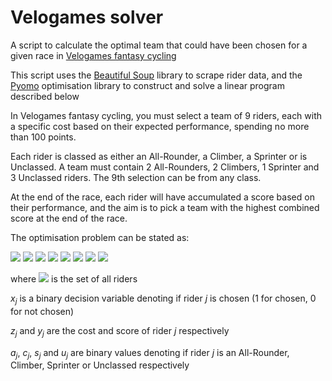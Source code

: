 # Velogames solver

A script to calculate the optimal team that could have been chosen for a given race in [Velogames fantasy cycling](https://www.velogames.com/)

This script uses the [Beautiful Soup](https://www.crummy.com/software/BeautifulSoup/) library to scrape rider data, and the [Pyomo](http://www.pyomo.org/) optimisation library to construct and solve a linear program described below

In Velogames fantasy cycling, you must select a team of 9 riders, each with a specific cost based on their expected performance, spending no more than 100 points. 

Each rider is classed as either an All-Rounder, a Climber, a Sprinter or is Unclassed. A team must contain 2 All-Rounders, 2 Climbers, 1 Sprinter and 3 Unclassed riders. The 9th selection can be from any class.

At the end of the race, each rider will have accumulated a score based on their performance, and the aim is to pick a team with the highest combined score at the end of the race.

The optimisation problem can be stated as:

<img src="https://render.githubusercontent.com/render/math?math=maximise \sum_{j=1}^{n} x_j y_j">

<img src="https://render.githubusercontent.com/render/math?math=s.t.">

<img src="https://render.githubusercontent.com/render/math?math=\sum_{j=1}^{n} x_j=9">
<img src="https://render.githubusercontent.com/render/math?math=\sum_{j=1}^{n} c_j z_j \leq 100">
<img src="https://render.githubusercontent.com/render/math?math=\sum_{j=1}^{n} c_j a_j \geq 2">
<img src="https://render.githubusercontent.com/render/math?math=\sum_{j=1}^{n} c_j c_j \geq 2">
<img src="https://render.githubusercontent.com/render/math?math=\sum_{j=1}^{n} c_j s_j \geq 1">
<img src="https://render.githubusercontent.com/render/math?math=\sum_{j=1}^{n} c_j u_j \geq 3">

where <img src="https://render.githubusercontent.com/render/math?math=j=1...n"> is the set of all riders

$x_j$ is a binary decision variable denoting if rider $j$ is chosen (1 for chosen, 0 for not chosen)

$z_j$ and $y_j$ are the cost and score of rider $j$ respectively

$a_j$, $c_j$, $s_j$ and $u_j$ are binary values denoting if rider $j$ is an All-Rounder, Climber, Sprinter or Unclassed respectively
